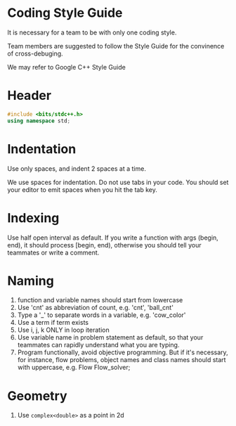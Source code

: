 # Coding Style Guide

It is necessary for a team to be with only one coding style.

Team members are suggested to follow the Style Guide for the convinence of cross-debuging.

We may refer to Google C++ Style Guide 

# Header

```C++
#include <bits/stdc++.h>
using namespace std;
```

# Indentation
Use only spaces, and indent 2 spaces at a time.

We use spaces for indentation. Do not use tabs in your code. You should set your editor to emit spaces when you hit the tab key.


# Indexing
Use half open interval as default. If you write a function with args (begin, end), it should process [begin, end), otherwise you should tell your teammates or write a comment.

# Naming

1. function and variable names should start from lowercase
1. Use 'cnt' as abbreviation of count, e.g. 'cnt', 'ball\_cnt'
1. Type a '\_' to separate words in a variable, e.g. 'cow\_color'
1. Use a term if term exists
1. Use i, j, k ONLY in loop iteration
1. Use variable name in problem statement as default, so that your teammates can rapidly understand what you are typing.
1. Program functionally, avoid objective programming. But if it's necessary, for instance, flow problems, object names and class names should start with uppercase, e.g. Flow Flow_solver;

# Geometry

1. Use `complex<double>` as a point in 2d
